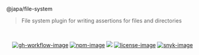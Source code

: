 @japa/file-system
> File system plugin for writing assertions for files and directories

<br />

<div align="center">

[![gh-workflow-image]][gh-workflow-url] [![npm-image]][npm-url] ![][typescript-image] [![license-image]][license-url] [![snyk-image]][snyk-url]

</div>

[gh-workflow-image]: https://img.shields.io/github/workflow/status/japa/file-system/test?style=for-the-badge
[gh-workflow-url]: https://github.com/japa/file-system/actions/workflows/test.yml "Github action"

[npm-image]: https://img.shields.io/npm/v/@japa/file-system/latest.svg?style=for-the-badge&logo=npm
[npm-url]: https://www.npmjs.com/package/@japa/file-system/v/latest "npm"

[typescript-image]: https://img.shields.io/badge/Typescript-294E80.svg?style=for-the-badge&logo=typescript

[license-url]: LICENSE.md
[license-image]: https://img.shields.io/github/license/japa/file-system?style=for-the-badge

[snyk-image]: https://img.shields.io/snyk/vulnerabilities/github/japa/file-system?label=Snyk%20Vulnerabilities&style=for-the-badge
[snyk-url]: https://snyk.io/test/github/japa/file-system?targetFile=package.json "snyk"
